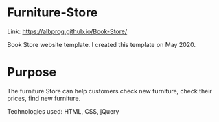 # Furniture-Store

Link: https://albprog.github.io/Book-Store/

Book Store website template. I created this template on May 2020.

# Purpose

The furniture Store can help customers check new furniture, check their prices, find new furniture.

Technologies used: HTML, CSS, jQuery
